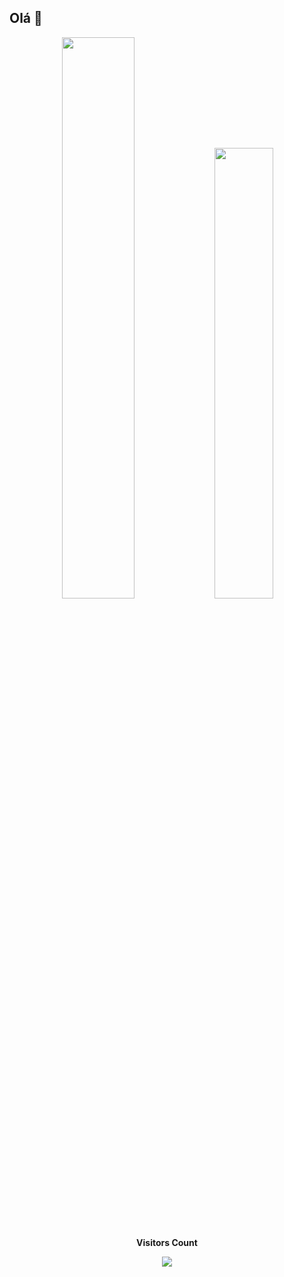 ## Olá 👋


<div align="center">
  <!--![MendanhaPuh GitHub stats](https://github-readme-stats.vercel.app/api?username=mendanhapuh&show_icons=true&theme=gotham&hide_border=true)
  ![MendanhaPuh GitHub stats](https://github-readme-stats.vercel.app/api/top-langs/?username=mendanhapuh&layout=compact&theme=gotham&hide_border=true) -->
  <img src="https://github-readme-stats.vercel.app/api?username=mendanhapuh&show_icons=true&theme=gotham&hide_border=true" style="width: 48%;" />
  <img src="https://github-readme-stats.vercel.app/api/top-langs/?username=mendanhapuh&layout=compact&theme=gotham&hide_border=true" style="width:43%;" />
</div>
<br>
<div align="center">
  <br><p align="centre"><b>Visitors Count</b></p>  
  <img align="center" src="https://profile-counter.glitch.me/{mendanhapuh}/count.svg" style="margin:0 auto" />
</div>



<!--
**MendanhaPuh/MendanhaPuh** is a ✨ _special_ ✨ repository because its `README.md` (this file) appears on your GitHub profile.

Here are some ideas to get you started:

- 🔭 I’m currently working on ...
- 🌱 I’m currently learning ...
- 👯 I’m looking to collaborate on ...
- 🤔 I’m looking for help with ...
- 💬 Ask me about ...
- 📫 How to reach me: ...
- 😄 Pronouns: ...
- ⚡ Fun fact: ...
-->
